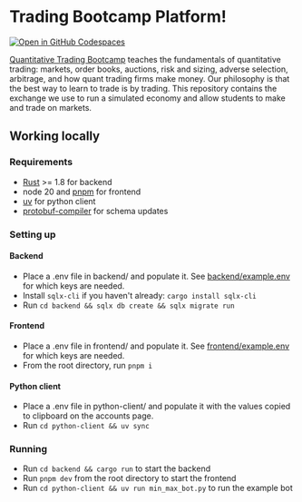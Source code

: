 # Trading Bootcamp Platform!

[![Open in GitHub Codespaces](https://github.com/codespaces/badge.svg)](https://codespaces.new/tradingbootcamp/platform?quickstart=1)

[Quantitative Trading Bootcamp](https://www.trading.camp/) teaches the fundamentals of quantitative trading: markets, order books, auctions, risk and sizing, adverse selection, arbitrage, and how quant trading firms make money. Our philosophy is that the best way to learn to trade is by trading. This repository contains the exchange we use to run a simulated economy and allow students to make and trade on markets.

## Working locally

### Requirements

- [Rust](https://rustup.rs/) >= 1.8 for backend
- node 20 and [pnpm](https://pnpm.io/) for frontend
- [uv](https://docs.astral.sh/uv/#highlights) for python client
- [protobuf-compiler](https://grpc.io/docs/protoc-installation/) for schema updates

### Setting up

#### Backend

- Place a .env file in backend/ and populate it. See [backend/example.env](backend/example.env) for which keys are needed.
- Install `sqlx-cli` if you haven't already: `cargo install sqlx-cli`
- Run `cd backend && sqlx db create && sqlx migrate run`

#### Frontend

- Place a .env file in frontend/ and populate it. See [frontend/example.env](frontend/example.env) for which keys are needed.
- From the root directory, run `pnpm i`

#### Python client

- Place a .env file in python-client/ and populate it with the values copied to clipboard on the accounts page.
- Run `cd python-client && uv sync`

### Running

- Run `cd backend && cargo run` to start the backend
- Run `pnpm dev` from the root directory to start the frontend
- Run `cd python-client && uv run min_max_bot.py` to run the example bot
